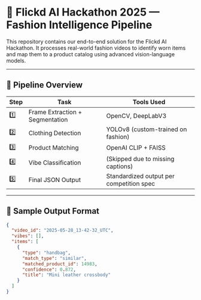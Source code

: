 # 🧠 Flickd AI Hackathon 2025 — Fashion Intelligence Pipeline

This repository contains our end-to-end solution for the Flickd AI Hackathon. It processes real-world fashion videos to identify worn items and map them to a product catalog using advanced vision-language models.

---

## 🚀 Pipeline Overview

| Step | Task | Tools Used |
|------|------|------------|
| 1️⃣   | Frame Extraction + Segmentation | OpenCV, DeepLabV3 |
| 2️⃣   | Clothing Detection | YOLOv8 (custom-trained on fashion) |
| 3️⃣   | Product Matching | OpenAI CLIP + FAISS |
| 4️⃣   | Vibe Classification | (Skipped due to missing captions) |
| 5️⃣   | Final JSON Output | Standardized output per competition spec |

---

## 🧾 Sample Output Format

```json
{
  "video_id": "2025-05-28_13-42-32_UTC",
  "vibes": [],
  "items": [
    {
      "type": "handbag",
      "match_type": "similar",
      "matched_product_id": 14983,
      "confidence": 0.872,
      "title": "Mini leather crossbody"
    }
  ]
}
